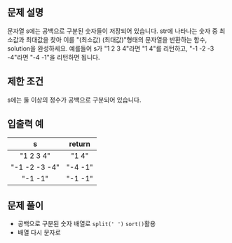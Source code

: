 ## 문제 설명

문자열 s에는 공백으로 구분된 숫자들이 저장되어 있습니다. str에 나타나는 숫자 중 최소값과 최대값을 찾아 이를 "(최소값) (최대값)"형태의 문자열을 반환하는 함수, solution을 완성하세요.
예를들어 s가 "1 2 3 4"라면 "1 4"를 리턴하고, "-1 -2 -3 -4"라면 "-4 -1"을 리턴하면 됩니다.

## 제한 조건

s에는 둘 이상의 정수가 공백으로 구분되어 있습니다.

## 입출력 예

|       s       | return  |
| :-----------: | :-----: |
|   "1 2 3 4"   |  "1 4"  |
| "-1 -2 -3 -4" | "-4 -1" |
|    "-1 -1"    | "-1 -1" |

## 문제 풀이

- 공백으로 구분된 숫자 배열로
  `split(' ')` `sort()`활용
- 배열 다시 문자로
